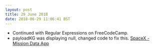 ```yaml
---
layout: post
title: 29 June 2018 
date: 2018-06-29 11:06:41 BST
---
```

+ Continued with Regular Expressions on FreeCodeCamp.
+ payloadKG was displaying null, changed code to fix this. [SpaceX - Mission Data App](https://jackwebdev.github.io/SpaceX-Mission-Data/)

